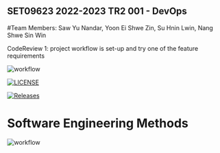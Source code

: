 SET09623 2022-2023 TR2 001 - DevOps
-----------------------------------

#Team Members: Saw Yu Nandar, Yoon Ei Shwe Zin, Su Hnin Lwin, Nang Shwe Sin Win

CodeReview 1: project workflow is set-up and try one of the feature requirements



![workflow](https://github.com/Saw-Yu-Nandar/DevOps_gp_project/actions/workflows/main.yml/badge.svg)

[![LICENSE](https://img.shields.io/github/license/Saw-Yu-Nandar/DevOps_gp_project.svg?style=flat-square)](https://github.com/Saw-Yu-Nandar/DevOps_gp_project/blob/master/LICENSE)

[![Releases](https://img.shields.io/github/release/Saw-Yu-Nandar/DevOps_gp_project/all.svg?style=flat-square)](https://github.com/Saw-Yu-Nandar/DevOps_gp_project/releases)

# Software Engineering Methods
![workflow](https://img.shields.io/github/workflow/status/Saw-Yu-Nandar/DevOps_gp_project/main.yml/main?style=flat-square)
